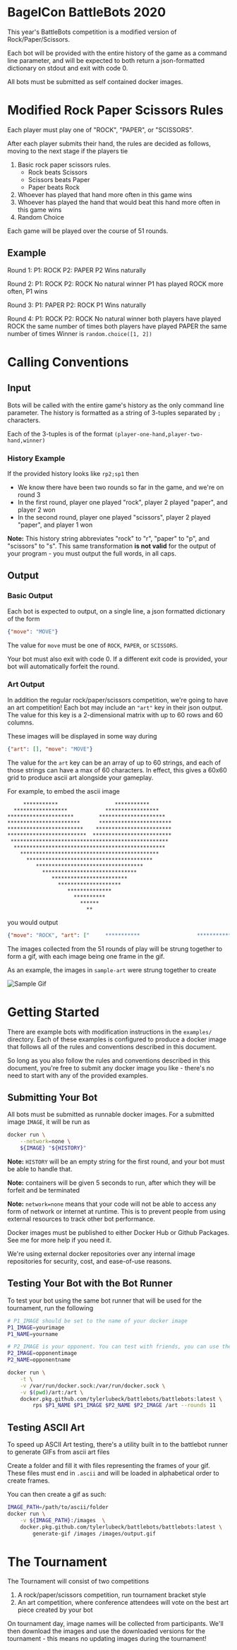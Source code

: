 # BagelCon BattleBots 2020

This year's BattleBots competition is a modified version of Rock/Paper/Scissors.

Each bot will be provided with the entire history of the game as a command line parameter, and will be expected to
both return a json-formatted dictionary on stdout and exit with code 0.

All bots must be submitted as self contained docker images.


# Modified Rock Paper Scissors Rules

Each player must play one of "ROCK", "PAPER", or "SCISSORS".

After each player submits their hand, the rules are decided as follows, moving to the next stage if the players tie
1. Basic rock paper scissors rules. 
    - Rock beats Scissors
    - Scissors beats Paper 
    - Paper beats Rock
2. Whoever has played that hand more often in this game wins
3. Whoever has played the hand that would beat this hand more often in this game wins
4. Random Choice


Each game will be played over the course of 51 rounds.


## Example
Round 1:
    P1: ROCK
    P2: PAPER
P2 Wins naturally

Round 2:
    P1: ROCK
    P2: ROCK
No natural winner
P1 has played ROCK more often, P1 wins

Round 3:
    P1: PAPER
    P2: ROCK
P1 Wins naturally

Round 4:
    P1: ROCK
    P2: ROCK
No natural winner
both players have played ROCK the same number of times
both players have played PAPER the same number of times
Winner is `random.choice([1, 2])`
    

# Calling Conventions

## Input

Bots will be called with the entire game's history as the only command line parameter. The history is formatted as a
string of 3-tuples separated by `;` characters.

Each of the 3-tuples is of the format `(player-one-hand,player-two-hand,winner)`

### History Example

If the provided history looks like `rp2;sp1` then

- We know there have been two rounds so far in the game, and we're on round 3
- In the first round, player one played "rock", player 2 played "paper", and player 2 won
- In the second round, player one played "scissors", player 2 played "paper", and player 1 won


**Note:**
   This history string abbreviates "rock" to "r", "paper" to "p", and "scissors" to "s". This same transformation 
   **is not valid** for the output of your program - you must output the full words, in all caps.


## Output

### Basic Output

Each bot is expected to output, on a single line, a json formatted dictionary of the form
```json
{"move": "MOVE"}
```
The value for `move` must be one of `ROCK`, `PAPER`, or `SCISSORS`.

Your bot must also exit with code 0. If a different exit code is provided, your bot will automatically forfeit the round.

### Art Output

In addition the regular rock/paper/scissors competition, we're going to have an art competition!
Each bot may include an `"art"` key in their json output. The value for this key is a 2-dimensional matrix with up to
60 rows and 60 columns.

These images will be displayed in some way during 

```json
{"art": [], "move": "MOVE"}
```
The value for the `art` key can be an array of up to 60 strings, and each of those strings can have a max of 60 characters.
In effect, this gives a 60x60 grid to produce ascii art alongside your gameplay.

For example, to embed the ascii image
```
     ***********                  ***********
  *****************            *****************
*********************        *********************
***********************      ***********************
************************    ************************
*************************  *************************
 **************************************************
  ************************************************
    ********************************************
      ****************************************
         **********************************
           ******************************
              ************************
                ********************
                   **************
                     **********
                       ******
                         **
```

you would output

```json
{"move": "ROCK", "art": ["     ***********                  ***********         ","  *****************            *****************      ","*********************        *********************    ","***********************      ***********************  ","************************    ************************  ","*************************  *************************  "," **************************************************   ","  ************************************************    ","    ********************************************      ","      ****************************************        ","         **********************************           ","           ******************************             ","              ************************                ","                ********************                  ","                   **************                     ","                     **********                       ","                       ******                         ","                         **                           "]}
```

The images collected from the 51 rounds of play will be strung together to form a gif, with each image being one frame in the gif. 

As an example, the images in `sample-art` were strung together to create

![Sample Gif](./sample-art/sample.gif)

# Getting Started

There are example bots with modification instructions in the `examples/` directory. Each of these examples is
configured to produce a docker image that follows all of the rules and conventions described in this document.

So long as you also follow the rules and conventions described in this document, you're free to submit any docker
image you like - there's no need to start with any of the provided examples.

## Submitting Your Bot

All bots must be submitted as runnable docker images. For a submitted image `IMAGE`, it will be run as
```bash
docker run \
    --network=none \
    ${IMAGE} "${HISTORY}"
```
**Note:** `HISTORY` will be an empty string for the first round, and your bot must be able to handle that.

**Note:** containers will be given 5 seconds to run, after which they will be forfeit and be terminated

**Note:** `network=none` means that your code will not be able to access any form of network or internet at runtime.
This is to prevent people from using external resources to track other bot performance.

Docker images must be published to either Docker Hub or Github Packages. See me for more help if you need it.

We're using external docker repositories over any internal image repositories for security, cost, and ease-of-use reasons.


## Testing Your Bot with the Bot Runner

To test your bot using the same bot runner that will be used for the tournament, run the following

```bash
# P1_IMAGE should be set to the name of your docker image
P1_IMAGE=yourimage
P1_NAME=yourname

# P2_IMAGE is your opponent. You can test with friends, you can use the same as P1_IMAGE and test against yourself
P2_IMAGE=opponentimage
P2_NAME=opponentname

docker run \
    -t \
    -v /var/run/docker.sock:/var/run/docker.sock \
    -v $(pwd)/art:/art \
    docker.pkg.github.com/tylerlubeck/battlebots/battlebots:latest \
        rps $P1_NAME $P1_IMAGE $P2_NAME $P2_IMAGE /art --rounds 11
```


## Testing ASCII Art

To speed up ASCII Art testing, there's a utility built in to the battlebot runner to generate GIFs from ascii art files

Create a folder and fill it with files representing the frames of your gif. These files must end in `.ascii` and will
be loaded in alphabetical order to create frames.

You can then create a gif as such:

```bash
IMAGE_PATH=/path/to/ascii/folder
docker run \
    -v ${IMAGE_PATH}:/images  \
    docker.pkg.github.com/tylerlubeck/battlebots/battlebots:latest \
        generate-gif /images /images/output.gif
```

# The Tournament

The Tournament will consist of two competitions

1. A rock/paper/scissors competition, run tournament bracket style
2. An art competition, where conference attendees will vote on the best art piece created by your bot

On tournament day, image names will be collected from participants. We'll then download the images and use the downloaded
versions for the tournament - this means no updating images during the tournament!
